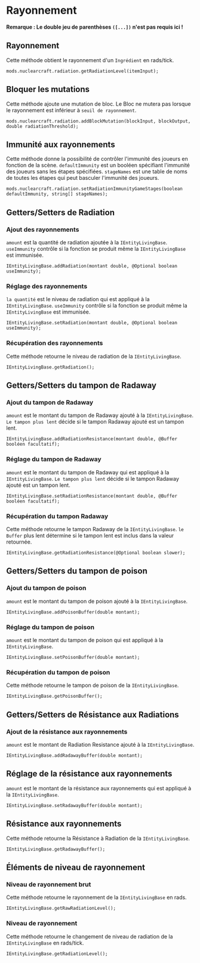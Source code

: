 # Rayonnement
**Remarque : Le double jeu de parenthèses `([...])` n'est pas requis ici !**

## Rayonnement
Cette méthode obtient le rayonnement d'un `Ingrédient` en rads/tick.
```zenscript
mods.nuclearcraft.radiation.getRadiationLevel(itemInput);
```
## Bloquer les mutations
Cette méthode ajoute une mutation de bloc. Le Bloc ne mutera pas lorsque le rayonnement est inférieur à `seuil de rayonnement`.
```zenscript
mods.nuclearcraft.radiation.addBlockMutation(blockInput, blockOutput, double radiationThreshold);
```

## Immunité aux rayonnements
Cette méthode donne la possibilité de contrôler l'immunité des joueurs en fonction de la scène. `defaultImmunity` est un booléen spécifiant l'immunité des joueurs sans les étapes spécifiées. `stageNames` est une table de noms de toutes les étapes qui peut basculer l'immunité des joueurs.
```zenscript
mods.nuclearcraft.radiation.setRadiationImmunityGameStages(boolean defaultImmunity, string[] stageNames);
```

## Getters/Setters de Radiation

### Ajout des rayonnements
`amount` est la quantité de radiation ajoutée à la `IEntityLivingBase`. `useImmunity` contrôle si la fonction se produit même la `IEntityLivingBase` est immunisée.
```zenscript
IEntityLivingBase.addRadiation(montant double, @Optional boolean useImmunity);
```

### Réglage des rayonnements
`la quantité` est le niveau de radiation qui est appliqué à la `IEntityLivingBase`. `useImmunity` contrôle si la fonction se produit même la `IEntityLivingBase` est immunisée.
```zenscript
IEntityLivingBase.setRadiation(montant double, @Optional boolean useImmunity);
```

### Récupération des rayonnements
Cette méthode retourne le niveau de radiation de la `IEntityLivingBase`.
```zenscript
IEntityLivingBase.getRadiation();
```

## Getters/Setters du tampon de Radaway

### Ajout du tampon de Radaway
`amount` est le montant du tampon de Radaway ajouté à la `IEntityLivingBase`. `Le tampon plus lent` décide si le tampon Radaway ajouté est un tampon lent.
```zenscript
IEntityLivingBase.addRadiationResistance(montant double, @Buffer booléen facultatif);
```
### Réglage du tampon de Radaway
`amount` est le montant du tampon de Radaway qui est appliqué à la `IEntityLivingBase`. `Le tampon plus lent` décide si le tampon Radaway ajouté est un tampon lent.
```zenscript
IEntityLivingBase.setRadiationResistance(montant double, @Buffer booléen facultatif);
```

### Récupération du tampon Radaway
Cette méthode retourne le tampon Radaway de la `IEntityLivingBase`. `le Buffer` plus lent détermine si le tampon lent est inclus dans la valeur retournée.
```zenscript
IEntityLivingBase.getRadiationResistance(@Optional boolean slower);
```

## Getters/Setters du tampon de poison

### Ajout du tampon de poison
`amount` est le montant du tampon de poison ajouté à la `IEntityLivingBase`.
```zenscript
IEntityLivingBase.addPoisonBuffer(double montant);
```
### Réglage du tampon de poison
`amount` est le montant du tampon de poison qui est appliqué à la `IEntityLivingBase`.
```zenscript
IEntityLivingBase.setPoisonBuffer(double montant);
```

### Récupération du tampon de poison
Cette méthode retourne le tampon de poison de la `IEntityLivingBase`.
```zenscript
IEntityLivingBase.getPoisonBuffer();
```

## Getters/Setters de Résistance aux Radiations
### Ajout de la résistance aux rayonnements
`amount` est le montant de Radiation Resistance ajouté à la `IEntityLivingBase`.
```zenscript
IEntityLivingBase.addRadawayBuffer(double montant);
```
## Réglage de la résistance aux rayonnements
`amount` est le montant de la résistance aux rayonnements qui est appliqué à la `IEntityLivingBase`.
```zenscript
IEntityLivingBase.setRadawayBuffer(double montant);
```

## Résistance aux rayonnements
Cette méthode retourne la Résistance à Radiation de la `IEntityLivingBase`.
```zenscript
IEntityLivingBase.getRadawayBuffer();
```
## Éléments de niveau de rayonnement

### Niveau de rayonnement brut
Cette méthode retourne le rayonnement de la `IEntityLivingBase` en rads.
```zenscript
IEntityLivingBase.getRawRadiationLevel();
```

### Niveau de rayonnement
Cette méthode retourne le changement de niveau de radiation de la `IEntityLivingBase` en rads/tick.
```zenscript
IEntityLivingBase.getRadiationLevel();
```